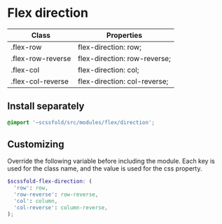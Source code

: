 # Flex direction

| Class             | Properties                   |
| ----------------- | ---------------------------- |
| .flex-row         | flex-direction: row;         |
| .flex-row-reverse | flex-direction: row-reverse; |
| .flex-col         | flex-direction: col;         |
| .flex-col-reverse | flex-direction: col-reverse; |

## Install separately

```scss
@import '~scssfold/src/modules/flex/direction';
```

## Customizing

Override the following variable before including the module. Each key is used for the class name, and the value is used for the css property.

```scss
$scssfold-flex-direction: (
  'row': row,
  'row-reverse': row-reverse,
  'col': column,
  'col-reverse': column-reverse,
);
```
